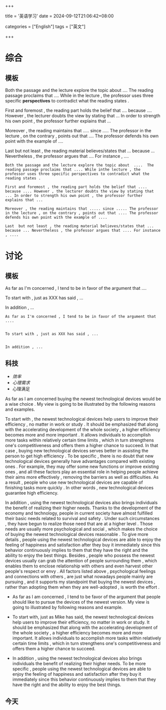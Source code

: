 +++

title = '英语学习'
date = 2024-09-12T21:06:42+08:00

categories = ["English"] 
tags = ["英文"]

+++



# 综合


## 模板

Both the passage and the lecture explore the topic about  ....  The reading passage proclaims that .... While in the lecture , the professor uses three specific **perspectives** to contradict what the reading states .          

First and foremost , the reading part holds the belief that .... because .... However , the lecturer doubts the view by stating that ... In order to strength his own point , the professor further explains that ...              

Moreover , the reading maintains that ..... since ..... The professor in the lecture , on the contrary , points out that .... The professor defends his own point with the example of ....         

Last  but not least , the reading material believes/states that ... because ... Nevertheless , the professor argues that .... For instance , ....       



```
Both the passage and the lecture explore the topic about  ....  The reading passage proclaims that .... While inthe lecture , the professor uses three specific perspectives to contradict what the reading states .          

First and foremost , the reading part holds the belief that .... because .... However , the lecturer doubts the view by stating that ... In order to strength his own point , the professor further explains that ...              

Moreover , the reading maintains that ..... since ..... The professor in the lecture , on the contrary , points out that .... The professor defends his own point with the example of ....         

Last  but not least , the reading material believes/states that ... because ... Nevertheless , the professor argues that .... For instance , ....  

```





















# 讨论


## 模板

As far as I'm concerned , I tend to be in favor of the argument that ....      



To start with , just as XXX has said , ...     



In addition , ...     



```
As far as I'm concerned , I tend to be in favor of the argument that ....      


To start with , just as XXX has said , ...     


In addition , ...     
```






## 科技

- *效率*
- *心理需求* 
- 心理满足

As far as I am concerned buying the newest technological devices would be a wise choice . My view is going to be illustrated by the following reasons and examples.        

To start with , the newest technological devices help users to improve their efficiency , no matter in work or study . It should be emphasized that along with the accelerating development of the whole society , a higher efficiency becomes more and more important . It allows individuals to accomplish more tasks within relatively certain time limits , which in turn strengthens one's competitiveness and offers them a higher chance to succeed. In that case , buying new technological devices serves better in assisting the person to get high efficiency . To be specific , there is no doubt that new technological devices generally have advantages compared with existing ones . For example, they may offer some new functions or improve existing ones , and all these factors play an essential role in helping people achieve their aims more effectively , removing the barriers as well as difficulties. As a result , people who use new technological devices are capable of finishing tasks more quickly . In other words , new technological devices guarantee high efficiency.              

In addition , using the newest technological devices also brings individuals the benefit of realizing their higher needs. Thanks to the development of the economy and technology, people in current society have almost fulfilled their basic needs related to survival and safety . Under such circumstances , they have begun to realize those need that are at a higher level . Those needs are usually more psychological and social , which makes the choice of buying the newest technological devices reasonable .  To give more details , people using the newest technological devices are able to enjoy the feeling of happiness and satisfaction after they buy it immediately since this  behavior continuously implies to them that they have the right and the ability to enjoy the best things.  Besides , people who possess the newest devices usually can grab the attention of people surrounding them , which enables them to enclose relationship with others and even harvest other people's respect or envy . All factors listed above , psychological feelings and connections with others , are just what  nowadays people mainly are pursuing , and it supports my standpoint that buying the newest devices , rather than adopting them when they are well-adopted , is worth the effort .    



- As far as I am concerned , I tend to be favor of the argument that people should like to pursue the devices of the newest version. My view is going to illustrated by following reasons and example.

- To start with, just as Mike has said, the newest technological devices help users to improve their efficiency, no matter in work or study. It should be emphasized that along with the accelerating development of the whole society , a higher efficiency becomes more and more important. It allows individuals to accomplish more tasks within relatively certain time limits , which in turn strengthens one's competitiveness and offers them a higher chance to succeed. 

- In addition , using the newest technological devices also brings individuals the benefit of realizing their higher needs.  To be more specific , people using the newest technological devices are able to enjoy the feeling of happiness and satisfaction after they buy it immediately since this behavior continuously implies to them that they have the right and the ability to enjoy the best things. 



## 今天





















